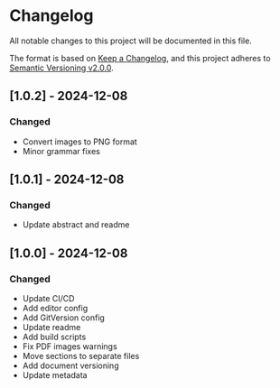 # Changelog

All notable changes to this project will be documented in this file.

The format is based on [Keep a Changelog](https://keepachangelog.com/en/1.0.0/),
and this project adheres to [Semantic Versioning v2.0.0](https://semver.org/spec/v2.0.0.html).

## [1.0.2] - 2024-12-08

### Changed

- Convert images to PNG format
- Minor grammar fixes

## [1.0.1] - 2024-12-08

### Changed

- Update abstract and readme

## [1.0.0] - 2024-12-08

### Changed

- Update CI/CD
- Add editor config
- Add GitVersion config
- Update readme
- Add build scripts
- Fix PDF images warnings
- Move sections to separate files
- Add document versioning
- Update metadata
